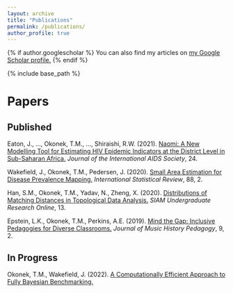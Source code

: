 ```yaml
---
layout: archive
title: "Publications"
permalink: /publications/
author_profile: true
---
```


{% if author.googlescholar %}
  You can also find my articles on <u><a href="{{author.googlescholar}}">my Google Scholar profile</a>.</u>
{% endif %}

{% include base_path %}

Papers
======

Published
------
Eaton, J., ..., Okonek, T.M., ..., Shiraishi, R.W. (2021). [Naomi: A New Modelling Tool for Estimating HIV Epidemic Indicators at the District Level in Sub-Saharan Africa.](https://doi.org/10.1002/jia2.25788) <i>Journal of the International AIDS Society</i>, 24. 

Wakefield, J., Okonek, T.M., Pedersen, J. (2020). [Small Area Estimation for Disease Prevalence Mapping.](https://doi.org/10.1111/insr.12400) <i>International Statistical Review</i>, 88, 2. 

Han, S.M., Okonek, T.M., Yadav, N., Zheng, X. (2020). [Distributions of Matching Distances in Topological Data Analysis.](https://www.siam.org/Portals/0/Publications/SIURO/Vol13/S01730PDF.pdf?ver=2020-04-14-134630-267) <i>SIAM Undergraduate Research Online</i>, 13.

Epstein, L.K., Okonek, T.M., Perkins, A.E. (2019). [Mind the Gap: Inclusive Pedagogies for Diverse Classrooms.](https://www.ams-net.org/ojs/index.php/jmhp/article/view/306/655) <i>Journal of Music History Pedagogy</i>, 9, 2.

In Progress
------

Okonek, T.M., Wakefield, J. (2022). [A Computationally Efficient Approach to Fully Bayesian Benchmarking.](https://arxiv.org/abs/2203.12195) 

